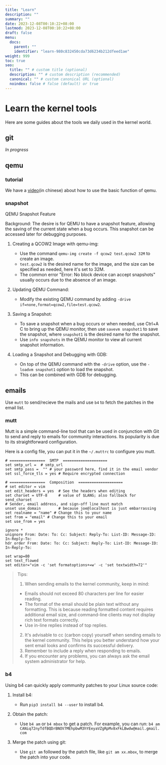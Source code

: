 ```yaml
---
title: "Learn"
description: ""
summary: ""
date: 2023-12-08T00:10:22+08:00
lastmod: 2023-12-08T00:10:22+08:00
draft: false
menu:
  docs:
    parent: ""
    identifier: "learn-980c832450cda73d6234b212dfeed1ae"
weight: 999
toc: true
seo:
  title: "" # custom title (optional)
  description: "" # custom description (recommended)
  canonical: "" # custom canonical URL (optional)
  noindex: false # false (default) or true
---
```


# Learn the kernel tools

Here are some guides about the tools we daily used in the kernel world.

## git

*In progress*

## qemu

### tutorial

We have a [video](https://www.bilibili.com/video/BV1TC4y1X7Et/?spm_id_from=333.337.search-card.all.click)(in chinese) about how to use the basic function of qemu.

### snapshot

QEMU Snapshot Feature

Background:
The desire is for QEMU to have a snapshot feature, allowing the saving of the current state when a bug occurs. This snapshot can be accessed later for debugging purposes.

1. Creating a QCOW2 Image with qemu-img:
   - Use the command `qemu-img create -f qcow2 test.qcow2 32M` to create an image.
   - `test.qcow2` is the desired name for the image, and the size can be specified as needed, here it's set to 32M.
   - The common error "Error: No block device can accept snapshots" usually occurs due to the absence of an image.

2. Updating QEMU Command:
   - Modify the existing QEMU command by adding `-drive if=none,format=qcow2,file=test.qcow2`.

3. Saving a Snapshot:
   - To save a snapshot when a bug occurs or when needed, use Ctrl+A C to bring up the QEMU monitor, then use `savevm snapshot1` to save the snapshot, where `snapshot1` is the desired name for the snapshot.
   - Use `info snapshots` in the QEMU monitor to view all current snapshot information.

4. Loading a Snapshot and Debugging with GDB:
   - On top of the QEMU command with the `-drive` option, use the `-loadvm snapshot1` option to load the snapshot.
   - This can be combined with GDB for debugging.

## emails

Use `mutt` to send/recieve the mails and use `b4` to fetch the patches in the email list.

### mutt

Mutt is a simple command-line tool that can be used in conjunction with Git to send and reply to emails for community interactions. Its popularity is due to its straightforward configuration.

Here is a config file, you can put it in the `~/.muttrc` to configure you mutt.

```
# ================  SMTP  ====================
set smtp_url =  # smtp_url
set smtp_pass =  "" # your password here, find it in the email vendor
set ssl_force_tls = yes # Require encrypted connection

# ================  Composition  ====================
# set editor = vim
set edit_headers = yes  # See the headers when editing
set charset = UTF-8     # value of $LANG; also fallback for send_charset
# Sender, email address, and sign-off line must match
unset use_domain        # because joe@localhost is just embarrassing
set realname = "name" # Change this to your name
set from = "email" # Change this to your email
set use_from = yes

ignore *
unignore From: Date: To: Cc: Subject: Reply-To: List-ID: Message-ID: In-Reply-To:
hdr_order From: Date: To: Cc: Subject: Reply-To: List-ID: Message-ID: In-Reply-To:

set wrap=80
set text_flowed
set editor="vim -c 'set formatoptions+=w' -c 'set textwidth=72'"
```

> Tips:
> 1. When sending emails to the kernel community, keep in mind:
>   - Emails should not exceed 80 characters per line for easier reading.
>   - The format of the email should be plain text without any formatting. This is because reading formatted content requires additional email size, and command-line clients may not display rich text formats correctly.
>   - Use in-line replies instead of top replies.
> 2. It's advisable to cc (carbon copy) yourself when sending emails to the kernel community. This helps you better understand how your sent email looks and confirms its successful delivery.
> 3. Remember to include a reply when responding to emails.
> 4. If you encounter any problems, you can always ask the email system administrator for help.

### b4

Using b4 can quickly apply community patches to your Linux source code:

1. Install b4:
   - Run `pip3 install b4 --user` to install b4.

2. Obtain the patch:
   - Use `b4 am` or `b4 mbox` to get a patch. For example, you can run:
     `b4 am CANiq72nyTdfBQDrBNOV7MEhpbwM3hYEeyaVZgRpMv8xFkLBwdw@mail.gmail.com`

3. Merge the patch using git:
   - Use `git am` followed by the patch file, like `git am xx.mbox`, to merge the patch into your code.

